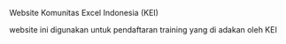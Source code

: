 Website Komunitas Excel Indonesia (KEI)

website ini digunakan untuk pendaftaran training yang di adakan oleh KEI
